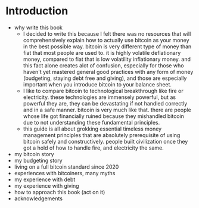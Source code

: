 # Introduction

* why write this book
  * I decided to write this because I felt there was no resources that will comprehensively explain how to actually use bitcoin as your money in the best possible way. bitcoin is very different type of money than fiat that most people are used to. it is highly volatile deflationary money, compared to fiat that is low volatility inflationary money. and this fact alone creates alot of confusion, especially for those who haven't yet mastered general good practices with any form of money (budgeting, staying debt free and giving), and those are especially important when you introduce bitcoin to your balance sheet.
  * I like to compare bitcoin to technological breakthrough like fire or electricity. these technologies are immensely powerful, but as powerful they are, they can be devastating if not handled correctly and in a safe manner. bitcoin is very much like that. there are people whose life got financially ruined because they mishandled bitcoin due to not understanding these fundamental principles.
  * this guide is all about grokking essential timeless money management principles that are absolutely prerequisite of using bitcoin safely and constructively. people built civilization once they got a hold of how to handle fire, and electricity the same.&#x20;
* my bitcoin story
* my budgeting story
* living on a full bitcoin standard since 2020
* experiences with bitcoiners, many myths
* my experience with debt
* my experience with giving
* how to approach this book (act on it)
* acknowledgements
